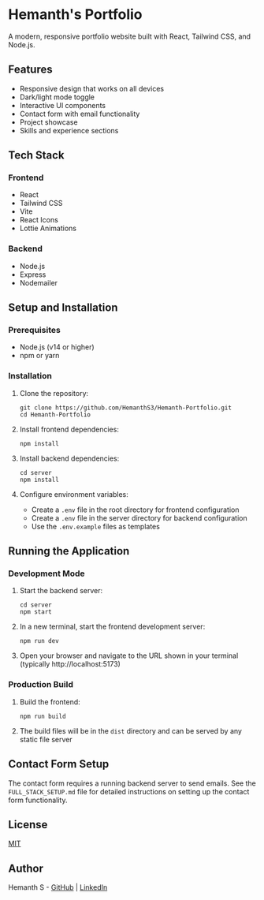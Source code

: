 # Hemanth's Portfolio

A modern, responsive portfolio website built with React, Tailwind CSS, and Node.js.

## Features

- Responsive design that works on all devices
- Dark/light mode toggle
- Interactive UI components
- Contact form with email functionality
- Project showcase
- Skills and experience sections

## Tech Stack

### Frontend
- React
- Tailwind CSS
- Vite
- React Icons
- Lottie Animations

### Backend
- Node.js
- Express
- Nodemailer

## Setup and Installation

### Prerequisites
- Node.js (v14 or higher)
- npm or yarn

### Installation

1. Clone the repository:
   ```
   git clone https://github.com/HemanthS3/Hemanth-Portfolio.git
   cd Hemanth-Portfolio
   ```

2. Install frontend dependencies:
   ```
   npm install
   ```

3. Install backend dependencies:
   ```
   cd server
   npm install
   ```

4. Configure environment variables:
   - Create a `.env` file in the root directory for frontend configuration
   - Create a `.env` file in the server directory for backend configuration
   - Use the `.env.example` files as templates

## Running the Application

### Development Mode

1. Start the backend server:
   ```
   cd server
   npm start
   ```

2. In a new terminal, start the frontend development server:
   ```
   npm run dev
   ```

3. Open your browser and navigate to the URL shown in your terminal (typically http://localhost:5173)

### Production Build

1. Build the frontend:
   ```
   npm run build
   ```

2. The build files will be in the `dist` directory and can be served by any static file server

## Contact Form Setup

The contact form requires a running backend server to send emails. See the `FULL_STACK_SETUP.md` file for detailed instructions on setting up the contact form functionality.

## License

[MIT](LICENSE)

## Author

Hemanth S - [GitHub](https://github.com/HemanthS3) | [LinkedIn](https://www.linkedin.com/in/hemanth-s-b8233624a/)